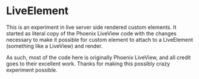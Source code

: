 # LiveElement

This is an experiment in live server side rendered custom elements. It started as literal copy of 
the Phoenix LiveView code with the changes necessary to make it possible for custom element to attach 
to a LiveElement (something like a LiveView) and render. 

As such, most of the code here is originally Phoenix LiveView, and all credit goes to their excellent work. 
Thanks for making this possibly crazy experiment possible.